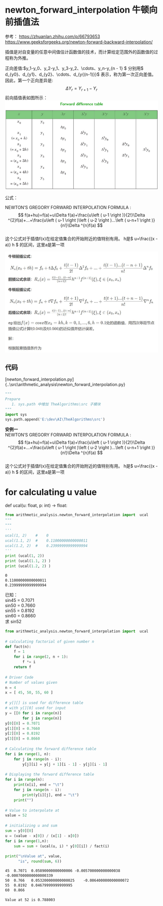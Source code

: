 # newton_forward_interpolation  牛顿向前插值法

参考： https://zhuanlan.zhihu.com/p/66793653 <br>
      https://www.geeksforgeeks.org/newton-forward-backward-interpolation/

插值是对自变量的任意中间值估计函数值的技术，而计算给定范围外的函数值的过程称为外推。

正向差值:$y_1-y_0、y_2-y_1、y_3-y_2、\cdots、y_n-y_{n - 1} $ 分别用$ d_{y0}、d_{y1}、d_{y2}、\cdots、d_{y{(n-1)}}$ 表示，称为第一次正向差值。 因此，第一个正向差异是:  
$$ \Delta Y_r = Y_{r + 1} -Y_{r} $$ 
前向插值表如图所示：
![jpg](newton_forward_interpolation_files/forward-difference-table-1.jpg)



公式：

NEWTON’S GREGORY FORWARD INTERPOLATION FORMULA : 
$$ f(a+hu)=f(a)+u\Delta f(a)+\frac{u\left ( u-1 \right )}{2!}\Delta ^{2}f(a)+...+\frac{u\left ( u-1 \right )\left ( u-2 \right )...\left ( u-n+1 \right )}{n!}\Delta ^{n}f(a)  $$  
这个公式对于插值f(x)在给定值集合的开始附近的值特别有用。 h是$ u=\frac{(x - a)} h $ 的区间，这里a是第一项  

![jpg](newton_forward_interpolation_files/newton_forward_interpolation_1_1.jpg)

## 代码
[newton_forward_interpolation.py]{..\src\arithmetic_analysis\newton_forward_interpolation.py}




```python
"""
Prepare
   1. sys.path 中增加 TheAlgorithms\src 子模块
"""
import sys
sys.path.append('E:\dev\AI\TheAlgorithms\src')

```

**安例一** <br>
NEWTON’S GREGORY FORWARD INTERPOLATION FORMULA : 
$$ f(a+hu)=f(a)+u\Delta f(a)+\frac{u\left ( u-1 \right )}{2!}\Delta ^{2}f(a)+...+\frac{u\left ( u-1 \right )\left ( u-2 \right )...\left ( u-n+1 \right )}{n!}\Delta ^{n}f(a)  $$  
这个公式对于插值f(x)在给定值集合的开始附近的值特别有用。 h是$ u=\frac{(x - a)} h $ 的区间，这里a是第一项  

# for calculating u value
def ucal(u: float, p: int) -> float:



```python
from arithmetic_analysis.newton_forward_interpolation import  ucal
"""
"""
'''
ucal(1, 2)    #    0
ucal(1.1, 2)  #    0.11000000000000011
ucal(1.2, 2)  #    0.23999999999999994
'''
print (ucal(1, 2))
print (ucal(1.1, 2) )
print (ucal(1.2, 2) )


```

    0
    0.11000000000000011
    0.23999999999999994
    

已知： <br>
sin45 =  0.7071  <br>
sin50 =  0.7660  <br>
sin55 =  0.8192  <br>
sin60 = 0.8660   <br>
求 sin52  <br>







```python
from arithmetic_analysis.newton_forward_interpolation import  ucal

# calculating factorial of given number n
def fact(n):
    f = 1
    for i in range(2, n + 1):
        f *= i
    return f
 
# Driver Code
# Number of values given
n = 4
x = [ 45, 50, 55, 60 ]
     
# y[][] is used for difference table
# with y[][0] used for input
y = [[0 for i in range(n)]
        for j in range(n)]
y[0][0] = 0.7071
y[1][0] = 0.7660
y[2][0] = 0.8192
y[3][0] = 0.8660
 
# Calculating the forward difference table
for i in range(1, n):
    for j in range(n - i):
        y[j][i] = y[j + 1][i - 1] - y[j][i - 1]
 
# Displaying the forward difference table
for i in range(n):
    print(x[i], end = "\t")
    for j in range(n - i):
        print(y[i][j], end = "\t")
    print("")
 
# Value to interpolate at
value = 52
 
# initializing u and sum
sum = y[0][0]
u = (value - x[0]) / (x[1] - x[0])
for i in range(1,n):
    sum = sum + (ucal(u, i) * y[0][i]) / fact(i)
 
print("\nValue at", value,
      "is", round(sum, 6))
```

    45	0.7071	0.05890000000000006	-0.005700000000000038	-0.0007000000000000339	
    50	0.766	0.053200000000000025	-0.006400000000000072	
    55	0.8192	0.04679999999999995	
    60	0.866	
    
    Value at 52 is 0.788003
    


```python

```
